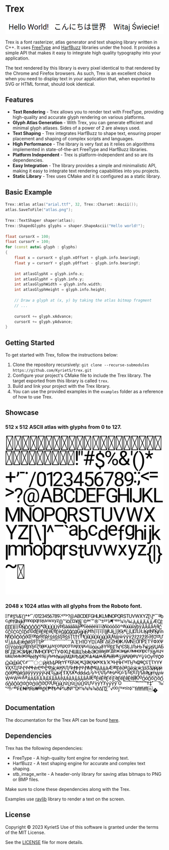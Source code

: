 # Trex

![Showcase hello world](docs/hello-world.png)

Trex is a font rasterizer, atlas generator and text shaping library written in C++. It uses [FreeType](https://github.com/freetype/freetype) and [HarfBuzz](https://github.com/harfbuzz/harfbuzz) libraries under the hood. It provides a simple API that makes it easy to integrate high quality typography into your application.

The text rendered by this library is every pixel identical to that rendered by the Chrome and Firefox browsers. As such, Trex is an excellent choice when you need to display text in your application that, when exported to SVG or HTML format, should look identical.

## Features
* **Text Rendering** - Trex allows you to render text with FreeType, providing high-quality and accurate glyph rendering on various platforms.
* **Glyph Atlas Generation** - With Trex, you can generate efficient and minimal glyph atlases. Sides of a power of 2 are always used.
* **Text Shaping** - Trex integrates HarfBuzz to shape text, ensuring proper placement and shaping of complex scripts and languages.
* **High Performance** - The library is very fast as it relies on algorithms implemented in state-of-the-art FreeType and HarfBuzz libraries.
* **Platform Independent** - Trex is platform-independent and so are its dependencies.
* **Easy Integration** - The library provides a simple and minimalistic API, making it easy to integrate text rendering capabilities into you projects.
* **Static Library** - Trex uses CMake and it is configured as a static library.

## Basic Example

```cpp
Trex::Atlas atlas("arial.ttf", 32, Trex::Charset::Ascii());
atlas.SaveToFile("atlas.png");

Trex::TextShaper shaper(atlas);
Trex::ShapedGlyphs glyphs = shaper.ShapeAscii("Hello world!");

float cursorX = 100;
float cursorY = 100;
for (const auto& glyph : glyphs)
{
    float x = cursorX + glyph.xOffset + glyph.info.bearingX;
    float y = cursorY + glyph.yOffset - glyph.info.bearingY;

    int atlasGlyphX = glyph.info.x;
    int atlasGlyphY = glyph.info.y;
    int atlasGlyphWidth = glyph.info.width;
    int atlasGlyphHeight = glyph.info.height;

    // Draw a glyph at (x, y) by taking the atlas bitmap fragment
    // ...

    cursorX += glyph.xAdvance;
    cursorX += glyph.yAdvance;
}

```

## Getting Started
To get started with Trex, follow the instructions below:

1. Clone the repository recursively: `git clone --recurse-submodules https://github.com/KyrietS/trex.git`
2. Configure your project's CMake file to include the Trex library. The target exported from this library is called `trex`.
3. Build and link your project with the Trex library.
4. You can use the provided examples in the `examples` folder as a reference of how to use Trex.

## Showcase
### 512 x 512 ASCII atlas with glyphs from 0 to 127.
![Ascii atlas](docs/ascii-atlas.png)

### 2048 x 1024 atlas with all glyphs from the Roboto font.
![Roboto atlas](docs/roboto-atlas.png)

## Documentation
The documentation for the Trex API can be found [here](docs/README.md).

## Dependencies

Trex has the following dependencies:

* FreeType - A high-quality font engine for rendering text.
* HarfBuzz - A text shaping engine for accurate and complex text shaping.
* stb_image_write - A header-only library for saving atlas bitmaps to PNG or BMP files.

Make sure to clone these dependencies along with the Trex.

Examples use [raylib](https://github.com/raysan5/raylib) library to render a text on the screen.

## License
Copyright © 2023 KyrietS
Use of this software is granted under the terms of the MIT License.

See the [LICENSE](LICENSE) file for more details.